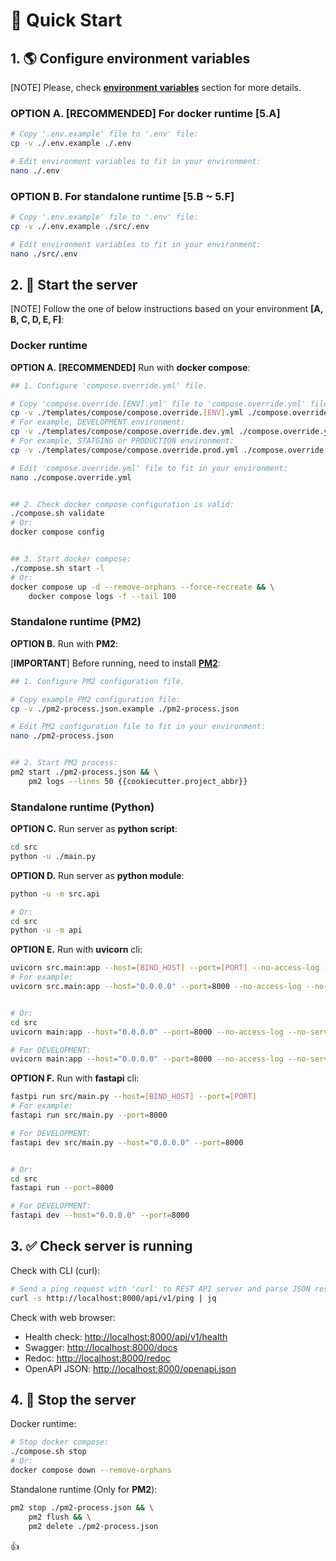 # 🏃 Quick Start

## 1. 🌎 Configure environment variables

[NOTE] Please, check **[environment variables](./configuration.md#-environment-variables)** section for more details.

### **OPTION A.** **[RECOMMENDED]** For **docker** runtime **[5.A]**

```sh
# Copy '.env.example' file to '.env' file:
cp -v ./.env.example ./.env

# Edit environment variables to fit in your environment:
nano ./.env
```

### **OPTION B.** For **standalone** runtime **[5.B ~ 5.F]**

```sh
# Copy '.env.example' file to '.env' file:
cp -v ./.env.example ./src/.env

# Edit environment variables to fit in your environment:
nano ./src/.env
```

## 2. 🏁 Start the server

[NOTE] Follow the one of below instructions based on your environment **[A, B, C, D, E, F]**:

### Docker runtime

**OPTION A.** **[RECOMMENDED]** Run with **docker compose**:

```sh
## 1. Configure 'compose.override.yml' file.

# Copy 'compose.override.[ENV].yml' file to 'compose.override.yml' file:
cp -v ./templates/compose/compose.override.[ENV].yml ./compose.override.yml
# For example, DEVELOPMENT environment:
cp -v ./templates/compose/compose.override.dev.yml ./compose.override.yml
# For example, STATGING or PRODUCTION environment:
cp -v ./templates/compose/compose.override.prod.yml ./compose.override.yml

# Edit 'compose.override.yml' file to fit in your environment:
nano ./compose.override.yml


## 2. Check docker compose configuration is valid:
./compose.sh validate
# Or:
docker compose config


## 3. Start docker compose:
./compose.sh start -l
# Or:
docker compose up -d --remove-orphans --force-recreate && \
    docker compose logs -f --tail 100
```

### Standalone runtime (PM2)

**OPTION B.** Run with **PM2**:

[**IMPORTANT**] Before running, need to install [**PM2**](https://pm2.keymetrics.io/docs/usage/quick-start):

```sh
## 1. Configure PM2 configuration file.

# Copy example PM2 configuration file:
cp -v ./pm2-process.json.example ./pm2-process.json

# Edit PM2 configuration file to fit in your environment:
nano ./pm2-process.json


## 2. Start PM2 process:
pm2 start ./pm2-process.json && \
    pm2 logs --lines 50 {{cookiecutter.project_abbr}}
```

### Standalone runtime (Python)

**OPTION C.** Run server as **python script**:

```sh
cd src
python -u ./main.py
```

**OPTION D.** Run server as **python module**:

```sh
python -u -m src.api

# Or:
cd src
python -u -m api
```

**OPTION E.** Run with **uvicorn** cli:

```sh
uvicorn src.main:app --host=[BIND_HOST] --port=[PORT] --no-access-log --no-server-header --proxy-headers --forwarded-allow-ips="*"
# For example:
uvicorn src.main:app --host="0.0.0.0" --port=8000 --no-access-log --no-server-header --proxy-headers --forwarded-allow-ips="*"


# Or:
cd src
uvicorn main:app --host="0.0.0.0" --port=8000 --no-access-log --no-server-header --proxy-headers --forwarded-allow-ips="*"

# For DEVELOPMENT:
uvicorn main:app --host="0.0.0.0" --port=8000 --no-access-log --no-server-header --proxy-headers --forwarded-allow-ips="*" --reload --reload-include="*.yml" --reload-include=".env"
```

**OPTION F.** Run with **fastapi** cli:

```sh
fastpi run src/main.py --host=[BIND_HOST] --port=[PORT]
# For example:
fastapi run src/main.py --port=8000

# For DEVELOPMENT:
fastapi dev src/main.py --host="0.0.0.0" --port=8000


# Or:
cd src
fastapi run --port=8000

# For DEVELOPMENT:
fastapi dev --host="0.0.0.0" --port=8000
```

## 3. ✅ Check server is running

Check with CLI (curl):

```sh
# Send a ping request with 'curl' to REST API server and parse JSON response with 'jq':
curl -s http://localhost:8000/api/v1/ping | jq
```

Check with web browser:

- Health check: <http://localhost:8000/api/v1/health>
- Swagger: <http://localhost:8000/docs>
- Redoc: <http://localhost:8000/redoc>
- OpenAPI JSON: <http://localhost:8000/openapi.json>

## 4. 🛑 Stop the server

Docker runtime:

```sh
# Stop docker compose:
./compose.sh stop
# Or:
docker compose down --remove-orphans
```

Standalone runtime (Only for **PM2**):

```sh
pm2 stop ./pm2-process.json && \
    pm2 flush && \
    pm2 delete ./pm2-process.json
```

👍
